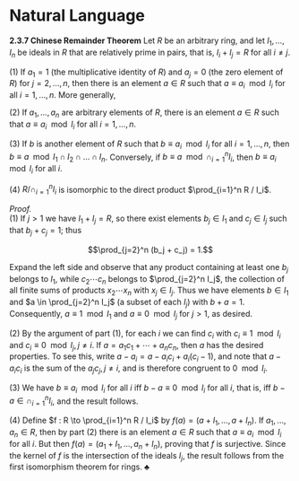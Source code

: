 # Natural Language

**2.3.7 Chinese Remainder Theorem** Let $R$ be an arbitrary ring, and let $I_1, \ldots, I_n$ be ideals in $R$ that are relatively prime in pairs, that is, $I_i + I_j = R$ for all $i \neq j$.

(1) If $a_1 = 1$ (the multiplicative identity of $R$) and $a_j = 0$ (the zero element of $R$) for $j = 2, \ldots, n$, then there is an element $a \in R$ such that $a \equiv a_i \mod I_i$ for all $i = 1, \ldots, n$. More generally,

(2) If $a_1, \ldots, a_n$ are arbitrary elements of $R$, there is an element $a \in R$ such that $a \equiv a_i \mod I_i$ for all $i = 1, \ldots, n$.

(3) If $b$ is another element of $R$ such that $b \equiv a_i \mod I_i$ for all $i = 1, \ldots, n$, then $b \equiv a \mod I_1 \cap I_2 \cap \ldots \cap I_n$. Conversely, if $b \equiv a \mod \cap_{i=1}^n I_i$, then $b \equiv a_i \mod I_i$ for all $i$.

(4) $R / \cap_{i=1}^n I_i$ is isomorphic to the direct product $\prod_{i=1}^n R / I_i$.

*Proof.*  
(1) If $j > 1$ we have $I_1 + I_j = R$, so there exist elements $b_j \in I_1$ and $c_j \in I_j$ such that $b_j + c_j = 1$; thus

$$\prod_{j=2}^n (b_j + c_j) = 1.$$

Expand the left side and observe that any product containing at least one $b_j$ belongs to $I_1$, while $c_2 \cdots c_n$ belongs to $\prod_{j=2}^n I_j$, the collection of all finite sums of products $x_2 \cdots x_n$ with $x_j \in I_j$. Thus we have elements $b \in I_1$ and $a \in \prod_{j=2}^n I_j$ (a subset of each $I_j$) with $b + a = 1$. Consequently, $a \equiv 1 \mod I_1$ and $a \equiv 0 \mod I_j$ for $j > 1$, as desired.

(2) By the argument of part (1), for each $i$ we can find $c_i$ with $c_i \equiv 1 \mod I_i$ and $c_i \equiv 0 \mod I_j, j \neq i$. If $a = a_1 c_1 + \cdots + a_n c_n$, then $a$ has the desired properties. To see this, write $a - a_i = a - a_i c_i + a_i (c_i - 1)$, and note that $a - a_i c_i$ is the sum of the $a_j c_j, j \neq i$, and is therefore congruent to $0 \mod I_i$.

(3) We have $b \equiv a_i \mod I_i$ for all $i$ iff $b - a \equiv 0 \mod I_i$ for all $i$, that is, iff $b - a \in \cap_{i=1}^n I_i$, and the result follows.

(4) Define $f : R \to \prod_{i=1}^n R / I_i$ by $f(a) = (a + I_1, \ldots, a + I_n)$. If $a_1, \ldots, a_n \in R$, then by part (2) there is an element $a \in R$ such that $a \equiv a_i \mod I_i$ for all $i$. But then $f(a) = (a_1 + I_1, \ldots, a_n + I_n)$, proving that $f$ is surjective. Since the kernel of $f$ is the intersection of the ideals $I_j$, the result follows from the first isomorphism theorem for rings. ♣